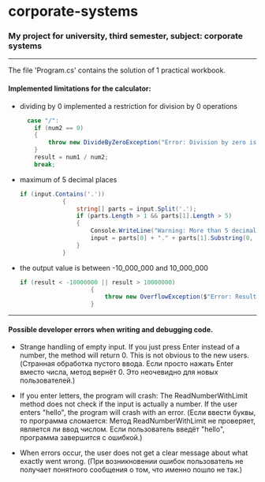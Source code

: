 # corporate-systems
### My project for university, third semester, subject: corporate systems
---
The file 'Program.cs' contains the solution of 1 practical workbook.  

#### Implemented limitations for the calculator:
- dividing by 0
  implemented a restriction for division by 0 operations
  ```csharp
    case "/":
      if (num2 == 0)
      {
          throw new DivideByZeroException("Error: Division by zero is not allowed!");
      }
      result = num1 / num2;
      break;
  ```

- maximum of 5 decimal places
    ```csharp
    if (input.Contains('.'))
                {
                    string[] parts = input.Split('.');
                    if (parts.Length > 1 && parts[1].Length > 5)
                    {
                        Console.WriteLine("Warning: More than 5 decimal places detected. Truncating to 5 decimal places.");
                        input = parts[0] + "." + parts[1].Substring(0, 5);
                    }
                }
    ```

- the output value is between -10_000_000 and 10_000_000
    ```csharp
    if (result < -10000000 || result > 10000000)
                        {
                            throw new OverflowException($"Error: Result {result} is out of range (-10,000,000 to 10,000,000)!");
                        }
    ```
---
#### Possible developer errors when writing and debugging code.
- Strange handling of empty input. If you just press Enter instead of a number, the method will return 0. This is not obvious to the new users. (Странная обработка пустого ввода. Если просто нажать Enter вместо числа, метод вернёт 0. Это неочевидно для новых пользователей.)

- If you enter letters, the program will crash: The ReadNumberWithLimit method does not check if the input is actually a number. If the user enters "hello", the program will crash with an error. (Если ввести буквы, то программа сломается: Метод ReadNumberWithLimit не проверяет, является ли ввод числом. Если пользователь введёт "hello", программа завершится с ошибкой.)

- When errors occur, the user does not get a clear message about what exactly went wrong. (При возникновении ошибок пользователь не получает понятного сообщения о том, что именно пошло не так.)
